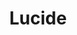 ---
title: 'Lucide'
description: 'Beautiful & consistent icons'
link: 'https://lucide.dev/icons/'
imageURL: 'https://res.cloudinary.com/dc6mrv5cb/image/upload/v1704740425/personal-resources/icons/lucide.dev__txtgdm.png'
---
